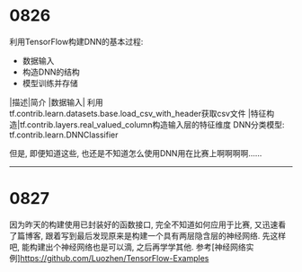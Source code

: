 # 0826
利用TensorFlow构建DNN的基本过程:
- 数据输入
- 构造DNN的结构
- 模型训练并存储

|描述|简介
|数据输入| 利用tf.contrib.learn.datasets.base.load_csv_with_header获取csv文件
|特征构造|tf.contrib.layers.real_valued_column构造输入层的特征维度
DNN分类模型: tf.contrib.learn.DNNClassifier

但是, 即便知道这些, 也还是不知道怎么使用DNN用在比赛上啊啊啊啊......

---

# 0827
因为昨天的构建使用已封装好的函数接口, 完全不知道如何应用于比赛, 又迅速看了篇博客, 跟着写到最后发现原来是构建一个具有两层隐含层的神经网络. 先这样吧, 能构建出个神经网络也是可以滴, 之后再学学其他. 参考[神经网络实例]https://github.com/Luozhen/TensorFlow-Examples
